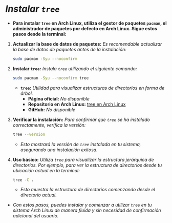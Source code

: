 <!-- Autor: Daniel Benjamin Perez Morales -->
<!-- GitHub: https://github.com/DanielBenjaminPerezMoralesDev13 -->
<!-- Gitlab: https://gitlab.com/DanielBenjaminPerezMoralesDev13 -->
<!-- Correo electrónico: danielperezdev@proton.me -->

# ***Instalar `tree`***

- **Para instalar `tree` en Arch Linux, utiliza el gestor de paquetes `pacman`, el administrador de paquetes por defecto en Arch Linux. Sigue estos pasos desde la terminal:**

1. **Actualizar la base de datos de paquetes:** *Es recomendable actualizar la base de datos de paquetes antes de la instalación:*

   ```bash
   sudo pacman -Syu --noconfirm
   ```

2. **Instalar `tree`:** *Instala `tree` utilizando el siguiente comando:*

   ```bash
   sudo pacman -Syu --noconfirm tree
   ```

   - **`tree`:** *Utilidad para visualizar estructuras de directorios en forma de árbol.*
     - **Página oficial:** *No disponible*
     - **Repositorio en Arch Linux:** [tree en Arch Linux](https://archlinux.org/packages/extra/x86_64/tree/ "https://archlinux.org/packages/extra/x86_64/tree/")
     - **GitHub:** *No disponible*

3. **Verificar la instalación:** *Para confirmar que `tree` se ha instalado correctamente, verifica la versión:*

   ```bash
   tree --version
   ```

   - *Esto mostrará la versión de `tree` instalada en tu sistema, asegurando una instalación exitosa.*

4. **Uso básico:** *Utiliza `tree` para visualizar la estructura jerárquica de directorios. Por ejemplo, para ver la estructura de directorios desde tu ubicación actual en la terminal:*

   ```bash
   tree -C .
   ```

   - *Esto muestra la estructura de directorios comenzando desde el directorio actual.*

- *Con estos pasos, puedes instalar y comenzar a utilizar `tree` en tu sistema Arch Linux de manera fluida y sin necesidad de confirmación adicional del usuario.*
